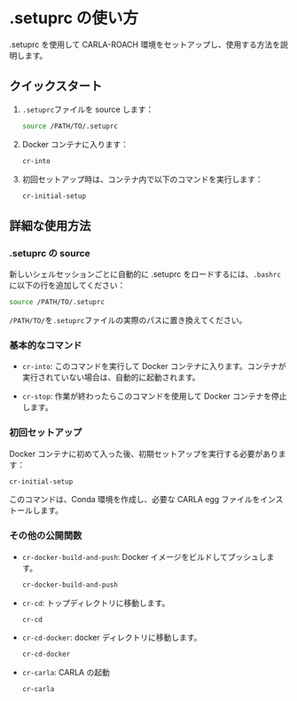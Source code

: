 # .setuprc の使い方

.setuprc を使用して CARLA-ROACH 環境をセットアップし、使用する方法を説明します。

## クイックスタート

1. `.setuprc`ファイルを source します：

   ```bash
   source /PATH/TO/.setuprc
   ```

2. Docker コンテナに入ります：

   ```bash
   cr-into
   ```

3. 初回セットアップ時は、コンテナ内で以下のコマンドを実行します：
   ```bash
   cr-initial-setup
   ```

## 詳細な使用方法

### .setuprc の source

新しいシェルセッションごとに自動的に .setuprc をロードするには、`.bashrc`に以下の行を追加してください：

```bash
source /PATH/TO/.setuprc
```

`/PATH/TO/`を`.setuprc`ファイルの実際のパスに置き換えてください。

### 基本的なコマンド

- `cr-into`: このコマンドを実行して Docker コンテナに入ります。コンテナが実行されていない場合は、自動的に起動されます。

- `cr-stop`: 作業が終わったらこのコマンドを使用して Docker コンテナを停止します。

### 初回セットアップ

Docker コンテナに初めて入った後、初期セットアップを実行する必要があります：

```bash
cr-initial-setup
```

このコマンドは、Conda 環境を作成し、必要な CARLA egg ファイルをインストールします。

### その他の公開関数

- `cr-docker-build-and-push`: Docker イメージをビルドしてプッシュします。

  ```bash
  cr-docker-build-and-push
  ```

- `cr-cd`: トップディレクトリに移動します。

  ```bash
  cr-cd
  ```

- `cr-cd-docker`: docker ディレクトリに移動します。

  ```bash
  cr-cd-docker
  ```

- `cr-carla`: CARLA の起動

  ```bash
  cr-carla
  ```
